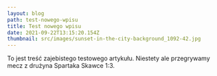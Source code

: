 ```yaml
---
layout: blog
path: test-nowego-wpisu
title: Test nowego wpisu
date: 2021-09-22T13:15:20.154Z
thumbnail: src/images/sunset-in-the-city-background_1092-42.jpg
---
```

To jest treść zajebistego testowego artykułu. Niestety ale przegrywamy mecz z drużyna Spartaka Skawce 1:3.